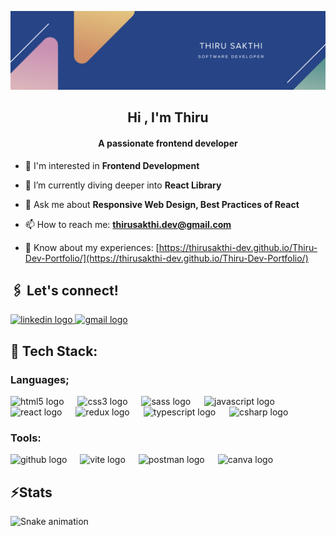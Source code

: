 ![](https://raw.githubusercontent.com/thirusakthi-dev/thirusakthi-dev/main/banner.png)
<h2 align="center">Hi , I'm Thiru</h2>

<h4 align="center">A passionate frontend developer</h4>

- 🔭 I'm interested in **Frontend Development**

- 🌱 I’m currently diving deeper into **React Library**

- 💬 Ask me about **Responsive Web Design, Best Practices of React**

- 📫 How to reach me: **thirusakthi.dev@gmail.com**

- 📄 Know about my experiences: [https://thirusakthi-dev.github.io/Thiru-Dev-Portfolio/](https://thirusakthi-dev.github.io/Thiru-Dev-Portfolio/)

<h2 align="left">🖇️ Let's connect!</h2>


<div align="left">
  <a href="https://www.linkedin.com/in/thirusakthi-dev/" target="_blank">
    <img src="https://img.shields.io/static/v1?message=LinkedIn&logo=linkedin&label=&color=0077B5&logoColor=white&labelColor=&style=for-the-badge" height="36" alt="linkedin logo"  />
  </a>
  <a href="thirusakthi.dev@gmail.com" target="_blank">
    <img src="https://img.shields.io/static/v1?message=Gmail&logo=gmail&label=&color=D14836&logoColor=white&labelColor=&style=for-the-badge" height="36" alt="gmail logo"  />
  </a>
</div>
<h2 align="left">🔧 Tech Stack:</h2>
<h3>Languages;</h3>
<div >
  <img src="https://cdn.jsdelivr.net/gh/devicons/devicon/icons/html5/html5-original.svg" height="40" alt="html5 logo"  />
  <img width="14" />
  <img src="https://cdn.jsdelivr.net/gh/devicons/devicon/icons/css3/css3-original.svg" height="40" alt="css3 logo"  />
  <img width="14" />
  <img src="https://cdn.jsdelivr.net/gh/devicons/devicon/icons/sass/sass-original.svg" height="40" alt="sass logo"  />
  <img width="14" />
  <img src="https://cdn.jsdelivr.net/gh/devicons/devicon/icons/javascript/javascript-original.svg" height="40" alt="javascript logo"  />
  <img width="14" />
  <img src="https://cdn.jsdelivr.net/gh/devicons/devicon/icons/react/react-original.svg" height="40" alt="react logo"  />
  <img width="14" />
  <img src="https://cdn.jsdelivr.net/gh/devicons/devicon/icons/redux/redux-original.svg" height="40" alt="redux logo"  />
  <img width="14" />
  <img src="https://cdn.jsdelivr.net/gh/devicons/devicon/icons/typescript/typescript-original.svg" height="40" alt="typescript logo"  />
  <img width="14" />
  <img src="https://skillicons.dev/icons?i=cs" height="40" alt="csharp logo"  />
</div>
<h3 >Tools:</h3>

<div ">
  <img src="https://skillicons.dev/icons?i=github" height="40" alt="github logo"  />
  <img width="13" />
  <img src="https://skillicons.dev/icons?i=vite" height="40" alt="vite logo"  />
  <img width="13" />
  <img src="https://skillicons.dev/icons?i=postman" height="40" alt="postman logo"  />
  <img width="13" />
  <img src="https://cdn.jsdelivr.net/gh/devicons/devicon/icons/canva/canva-original.svg" height="40" alt="canva logo"  />
</div>

###

<h2 align="left">⚡Stats</h2>


<img src="https://raw.githubusercontent.com/thirusakthi-dev/thirusakthi-dev/output/snake.svg" alt="Snake animation" />


